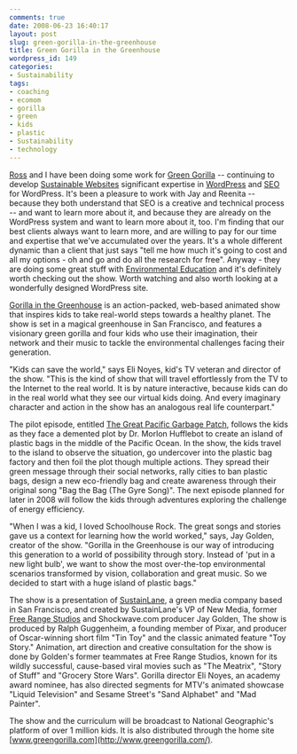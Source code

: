 ```yaml
---
comments: true
date: 2008-06-23 16:40:17
layout: post
slug: green-gorilla-in-the-greenhouse
title: Green Gorilla in the Greenhouse
wordpress_id: 149
categories:
- Sustainability
tags:
- coaching
- ecomom
- gorilla
- green
- kids
- plastic
- Sustainability
- technology
---
```


[Ross](http://www.rosschapman.net) and I have been doing some work for [Green Gorilla](http://greengorilla.com) -- continuing to develop [Sustainable Websites](http://www.sustainablewebsites.com) significant expertise in [WordPress](http://www.wordpress.org) and [SEO](http://ma.gnolia.com/people/ivanoats/tags/seo) for WordPress. It's been a pleasure to work with Jay and Reenita -- because they both understand that SEO is a creative and technical process -- and want to learn more about it, and because they are already on the WordPress system and want to learn more about it, too. I'm finding that our best clients always want to learn more, and are willing to pay for our time and expertise that we've accumulated over the years. It's a whole different dynamic than a client that just says "tell me how much it's going to cost and all my options - oh and go and do all the research for free". Anyway - they are doing some great stuff with [Environmental Education](http://www.greengorilla.com/) and it's definitely worth checking out the show. Worth watching and also worth looking at a wonderfully designed WordPress site.




[Gorilla in the Greenhouse](http://www.greengorilla.com/) is an action-packed, web-based animated show that inspires kids to take real-world steps towards a healthy planet. The show is set in a magical greenhouse in San Francisco, and features a visionary green gorilla and four kids who use their imagination, their network and their music to tackle the environmental challenges facing their generation.  

  

"Kids can save the world," says Eli Noyes, kid's TV veteran and director of the show. "This is the kind of show that will travel effortlessly from the TV to the Internet to the real world. It is by nature interactive, because kids can do in the real world what they see our virtual kids doing. And every imaginary character and action in the show has an analogous real life counterpart."  

  

The pilot episode, entitled [The Great Pacific Garbage Patch](http://www.greengorilla.com/video-post/great-pacific-garbage-patch), follows the kids as they face a demented plot by Dr. Morlon Hufflebot to create an island of plastic bags in the middle of the Pacific Ocean. In the show, the kids travel to the island to observe the situation, go undercover into the plastic bag factory and then foil the plot though multiple actions. They spread their green message through their social networks, rally cities to ban plastic bags, design a new eco-friendly bag and create awareness through their original song "Bag the Bag (The Gyre Song)". The next episode planned for later in 2008 will follow the kids through adventures exploring the challenge of energy efficiency.  

  

"When I was a kid, I loved Schoolhouse Rock. The great songs and stories gave us a context for learning how the world worked," says, Jay Golden, creator of the show. "Gorilla in the Greenhouse is our way of introducing this generation to a world of possibility through story. Instead of 'put in a new light bulb', we want to show the most over-the-top environmental scenarios transformed by vision, collaboration and great music. So we decided to start with a huge island of plastic bags."  

  

The show is a presentation of [SustainLane](http://www.sustainlane.com/), a green media company based in San Francisco, and created by SustainLane's VP of New Media, former [Free Range Studios](http://www.freerangestudios.com/) and Shockwave.com producer Jay Golden, The show is produced by Ralph Guggenheim, a founding member of Pixar, and producer of Oscar-winning short film "Tin Toy" and the classic animated feature "Toy Story." Animation, art direction and creative consultation for the show is done by Golden's former teammates at Free Range Studios, known for its wildly successful, cause-based viral movies such as "The Meatrix", "Story of Stuff" and "Grocery Store Wars". Gorilla director Eli Noyes, an academy award nominee, has also directed segments for MTV's animated showcase "Liquid Television" and Sesame Street's "Sand Alphabet" and "Mad Painter".  

  

The show and the curriculum will be broadcast to National Geographic's platform of over 1 million kids. It is also distributed through the home site [www.greengorilla.com](http://www.greengorilla.com/).  




